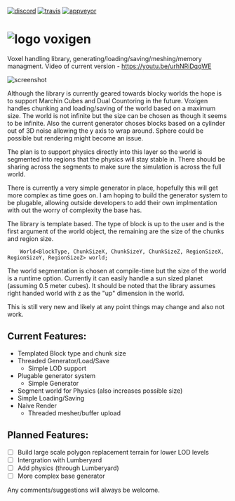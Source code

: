 [![discord](https://img.shields.io/discord/495955797872869376.svg?logo=discord "Discord")](https://discord.gg/BfceAsX)
[![travis](https://img.shields.io/travis/caseymcc/voxigen/master.svg?logo=travis&style=flat-square&label=Linux "Travis CI")](https://travis-ci.org/caseymcc/voxigen)
[![appveyor](https://img.shields.io/appveyor/ci/caseymcc/voxigen/master.svg?logo=appveyor&style=flat-square&label=Windows "AppVeyor CI")](https://ci.appveyor.com/project/caseymcc/voxigen)

# ![logo](https://github.com/caseymcc/voxigen/raw/master/resources/voxigen_64_tr.png) voxigen
Voxel handling library, generating/loading/saving/meshing/memory managment. Video of current version - https://youtu.be/urhNRiDqqWE

![screenshot](https://github.com/caseymcc/voxigen/raw/master/resources/screenshot1.png)

Although the library is currently geared towards blocky worlds the hope is to support Marchin Cubes and Dual Countoring in the future. Voxigen handles chunking and loading/saving of the world based on a maximum size. The world is not infinite but the size can be chosen as though it seems to be infinite. Also the current generator choses blocks based on a cylinder out of 3D noise allowing the y axis to wrap around. Sphere could be possible but rendering might become an issue.

The plan is to support physics directly into this layer so the world is segmented into regions that the physics will stay stable in. There should be sharing across the segments to make sure the simulation is across the full world.

There is currently a very simple generator in place, hopefully this will get more complex as time goes on. I am hoping to build the generator system to be plugable, allowing outside developers to add their own implmentation with out the worry of complexity the base has.

The library is template based. The type of block is up to the user and is the first argument of the world object, the remaining are the size of the chunks and region size.
```
    World<BlockType, ChunkSizeX, ChunkSizeY, ChunkSizeZ, RegionSizeX, RegionSizeY, RegionSizeZ> world;
```
The world segmentation is chosen at compile-time but the size of the world is a runtime option. Currently it can easily handle a sun sized planet (assuming 0.5 meter cubes). It should be noted that the library assumes right handed world with z as the "up" dimension in the world.

This is still very new and likely at any point things may change and also not work. 

## Current Features:
- Templated Block type and chunk size
- Threaded Generator/Load/Save
  - Simple LOD support
- Plugable generator system
  - Simple Generator
- Segment world for Physics (also increases possible size)
- Simple Loading/Saving
- Naive Render
  - Threaded mesher/buffer upload
  

## Planned Features:
- [ ] Build large scale polygon replacement terrain for lower LOD levels
- [ ] Intergration with Lumberyard
- [ ] Add physics (through Lumberyard)
- [ ] More complex base generator

Any comments/suggestions will always be welcome.
